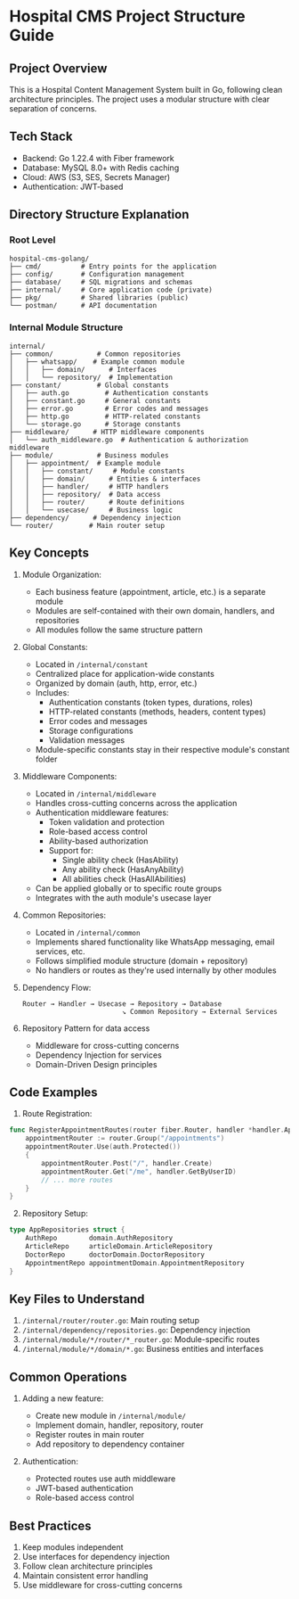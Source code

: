 # Hospital CMS Project Structure Guide

## Project Overview
This is a Hospital Content Management System built in Go, following clean architecture principles. The project uses a modular structure with clear separation of concerns.

## Tech Stack
- Backend: Go 1.22.4 with Fiber framework
- Database: MySQL 8.0+ with Redis caching
- Cloud: AWS (S3, SES, Secrets Manager)
- Authentication: JWT-based

## Directory Structure Explanation

### Root Level
```
hospital-cms-golang/
├── cmd/          # Entry points for the application
├── config/       # Configuration management
├── database/     # SQL migrations and schemas
├── internal/     # Core application code (private)
├── pkg/          # Shared libraries (public)
└── postman/      # API documentation
```

### Internal Module Structure
```
internal/
├── common/           # Common repositories
│   ├── whatsapp/    # Example common module
│   │   ├── domain/      # Interfaces
│   │   └── repository/  # Implementation
├── constant/         # Global constants
│   ├── auth.go         # Authentication constants
│   ├── constant.go     # General constants
│   ├── error.go        # Error codes and messages
│   ├── http.go         # HTTP-related constants
│   └── storage.go      # Storage constants
├── middleware/      # HTTP middleware components
│   └── auth_middleware.go  # Authentication & authorization middleware
├── module/           # Business modules
│   ├── appointment/  # Example module
│   │   ├── constant/     # Module constants
│   │   ├── domain/      # Entities & interfaces
│   │   ├── handler/     # HTTP handlers
│   │   ├── repository/  # Data access
│   │   ├── router/      # Route definitions
│   │   └── usecase/     # Business logic
├── dependency/      # Dependency injection
└── router/         # Main router setup
```

## Key Concepts

1. Module Organization:
   - Each business feature (appointment, article, etc.) is a separate module
   - Modules are self-contained with their own domain, handlers, and repositories
   - All modules follow the same structure pattern

2. Global Constants:
   - Located in `/internal/constant`
   - Centralized place for application-wide constants
   - Organized by domain (auth, http, error, etc.)
   - Includes:
     - Authentication constants (token types, durations, roles)
     - HTTP-related constants (methods, headers, content types)
     - Error codes and messages
     - Storage configurations
     - Validation messages
   - Module-specific constants stay in their respective module's constant folder

3. Middleware Components:
   - Located in `/internal/middleware`
   - Handles cross-cutting concerns across the application
   - Authentication middleware features:
     - Token validation and protection
     - Role-based access control
     - Ability-based authorization
     - Support for:
       - Single ability check (HasAbility)
       - Any ability check (HasAnyAbility)
       - All abilities check (HasAllAbilities)
   - Can be applied globally or to specific route groups
   - Integrates with the auth module's usecase layer

4. Common Repositories:
   - Located in `/internal/common`
   - Implements shared functionality like WhatsApp messaging, email services, etc.
   - Follows simplified module structure (domain + repository)
   - No handlers or routes as they're used internally by other modules

5. Dependency Flow:
   ```
   Router → Handler → Usecase → Repository → Database
                            ↘ Common Repository → External Services
   ```

6. Repository Pattern for data access
   - Middleware for cross-cutting concerns
   - Dependency Injection for services
   - Domain-Driven Design principles

## Code Examples

1. Route Registration:
```go
func RegisterAppointmentRoutes(router fiber.Router, handler *handler.AppointmentHandler, auth *middleware.AuthMiddleware) {
    appointmentRouter := router.Group("/appointments")
    appointmentRouter.Use(auth.Protected())
    {
        appointmentRouter.Post("/", handler.Create)
        appointmentRouter.Get("/me", handler.GetByUserID)
        // ... more routes
    }
}
```

2. Repository Setup:
```go
type AppRepositories struct {
    AuthRepo        domain.AuthRepository
    ArticleRepo     articleDomain.ArticleRepository
    DoctorRepo      doctorDomain.DoctorRepository
    AppointmentRepo appointmentDomain.AppointmentRepository
}
```

## Key Files to Understand
1. `/internal/router/router.go`: Main routing setup
2. `/internal/dependency/repositories.go`: Dependency injection
3. `/internal/module/*/router/*_router.go`: Module-specific routes
4. `/internal/module/*/domain/*.go`: Business entities and interfaces

## Common Operations
1. Adding a new feature:
   - Create new module in `/internal/module/`
   - Implement domain, handler, repository, router
   - Register routes in main router
   - Add repository to dependency container

2. Authentication:
   - Protected routes use auth middleware
   - JWT-based authentication
   - Role-based access control

## Best Practices
1. Keep modules independent
2. Use interfaces for dependency injection
3. Follow clean architecture principles
4. Maintain consistent error handling
5. Use middleware for cross-cutting concerns